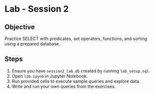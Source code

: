 # Lab - Session 2

## Objective
Practice SELECT with predicates, set operators, functions, and sorting using a prepared database.

## Steps
1. Ensure you have `session2_lab.db` created by running `lab_setup.sql`.
2. Open `lab.ipynb` in Jupyter Notebook.
3. Run provided cells to execute sample queries and explore data.
4. Write and run your own queries from the exercises.
